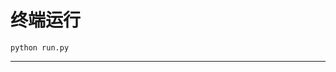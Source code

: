 # 终端运行

```shell
python run.py
```
*******************************************************************************************************************************************************************************************************************************************************************************************************************************************************************************************************************************************************************************************************************************************************************************************************************************************************************************************************************************************************************************************************************************************************************************************************************************************************************************************************************************************************************************************************************************************************